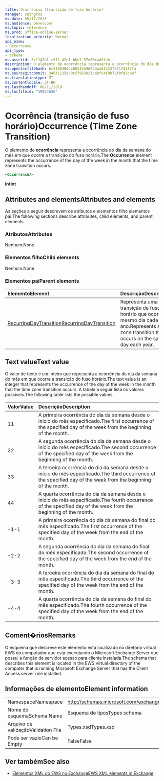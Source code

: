 ```yaml
---
title: Ocorrência (transição de fuso horário)
manager: sethgros
ms.date: 09/17/2015
ms.audience: Developer
ms.topic: reference
ms.prod: office-online-server
localization_priority: Normal
api_name:
- Occurrence
api_type:
- schema
ms.assetid: 5c1142b1-c51f-42e1-bbb2-57e00cad0fdb
description: O elemento de ocorrência representa a ocorrência do dia da semana do mês em que ocorre a transição do fuso horário.
ms.openlocfilehash: bc5160480cc6881bb9d724aa61323f5717d1f2fa
ms.sourcegitcommit: 34041125dc8c5f993b21cebfc4f8b72f0fd2cb6f
ms.translationtype: MT
ms.contentlocale: pt-BR
ms.lasthandoff: 06/11/2018
ms.locfileid: "19824636"
---
```

# <a name="occurrence-time-zone-transition"></a><span data-ttu-id="c28dd-103">Ocorrência (transição de fuso horário)</span><span class="sxs-lookup"><span data-stu-id="c28dd-103">Occurrence (Time Zone Transition)</span></span>

<span data-ttu-id="c28dd-104">O elemento de **ocorrência** representa a ocorrência do dia da semana do mês em que ocorre a transição do fuso horário.</span><span class="sxs-lookup"><span data-stu-id="c28dd-104">The **Occurrence** element represents the occurrence of the day of the week in the month that the time zone transition occurs.</span></span> 
  
```xml
<Occurrence/>
```

<span data-ttu-id="c28dd-105">**int**</span><span class="sxs-lookup"><span data-stu-id="c28dd-105">**int**</span></span>

## <a name="attributes-and-elements"></a><span data-ttu-id="c28dd-106">Attributes and elements</span><span class="sxs-lookup"><span data-stu-id="c28dd-106">Attributes and elements</span></span>

<span data-ttu-id="c28dd-107">As seções a seguir descrevem os atributos e elementos filho elementos pai.</span><span class="sxs-lookup"><span data-stu-id="c28dd-107">The following sections describe attributes, child elements, and parent elements.</span></span>
  
### <a name="attributes"></a><span data-ttu-id="c28dd-108">Atributos</span><span class="sxs-lookup"><span data-stu-id="c28dd-108">Attributes</span></span>

<span data-ttu-id="c28dd-109">Nenhum.</span><span class="sxs-lookup"><span data-stu-id="c28dd-109">None.</span></span>
  
### <a name="child-elements"></a><span data-ttu-id="c28dd-110">Elementos filho</span><span class="sxs-lookup"><span data-stu-id="c28dd-110">Child elements</span></span>

<span data-ttu-id="c28dd-111">Nenhum.</span><span class="sxs-lookup"><span data-stu-id="c28dd-111">None.</span></span>
  
### <a name="parent-elements"></a><span data-ttu-id="c28dd-112">Elementos pai</span><span class="sxs-lookup"><span data-stu-id="c28dd-112">Parent elements</span></span>

|<span data-ttu-id="c28dd-113">**Elemento**</span><span class="sxs-lookup"><span data-stu-id="c28dd-113">**Element**</span></span>|<span data-ttu-id="c28dd-114">**Descrição**</span><span class="sxs-lookup"><span data-stu-id="c28dd-114">**Description**</span></span>|
|:-----|:-----|
|[<span data-ttu-id="c28dd-115">RecurringDayTransition</span><span class="sxs-lookup"><span data-stu-id="c28dd-115">RecurringDayTransition</span></span>](recurringdaytransition.md) <br/> |<span data-ttu-id="c28dd-116">Representa uma transição de fuso horário que ocorre no mesmo dia cada ano.</span><span class="sxs-lookup"><span data-stu-id="c28dd-116">Represents a time zone transition that occurs on the same day each year.</span></span>  <br/> |
   
## <a name="text-value"></a><span data-ttu-id="c28dd-117">Text value</span><span class="sxs-lookup"><span data-stu-id="c28dd-117">Text value</span></span>

<span data-ttu-id="c28dd-118">O valor de texto é um inteiro que representa a ocorrência do dia da semana do mês em que ocorre a transição do fuso horário.</span><span class="sxs-lookup"><span data-stu-id="c28dd-118">The text value is an integer that represents the occurrence of the day of the week in the month that the time zone transition occurs.</span></span> <span data-ttu-id="c28dd-119">A tabela a seguir lista os valores possíveis.</span><span class="sxs-lookup"><span data-stu-id="c28dd-119">The following table lists the possible values.</span></span>
  
|<span data-ttu-id="c28dd-120">**Valor**</span><span class="sxs-lookup"><span data-stu-id="c28dd-120">**Value**</span></span>|<span data-ttu-id="c28dd-121">**Descrição**</span><span class="sxs-lookup"><span data-stu-id="c28dd-121">**Description**</span></span>|
|:-----|:-----|
|<span data-ttu-id="c28dd-122">1</span><span class="sxs-lookup"><span data-stu-id="c28dd-122">1</span></span>  <br/> |<span data-ttu-id="c28dd-123">A primeira ocorrência do dia da semana desde o início do mês especificado.</span><span class="sxs-lookup"><span data-stu-id="c28dd-123">The first occurrence of the specified day of the week from the beginning of the month.</span></span>  <br/> |
|<span data-ttu-id="c28dd-124">2</span><span class="sxs-lookup"><span data-stu-id="c28dd-124">2</span></span>  <br/> |<span data-ttu-id="c28dd-125">A segunda ocorrência do dia da semana desde o início do mês especificado.</span><span class="sxs-lookup"><span data-stu-id="c28dd-125">The second occurrence of the specified day of the week from the beginning of the month.</span></span>  <br/> |
|<span data-ttu-id="c28dd-126">3</span><span class="sxs-lookup"><span data-stu-id="c28dd-126">3</span></span>  <br/> |<span data-ttu-id="c28dd-127">A terceira ocorrência do dia da semana desde o início do mês especificado.</span><span class="sxs-lookup"><span data-stu-id="c28dd-127">The third occurrence of the specified day of the week from the beginning of the month.</span></span>  <br/> |
|<span data-ttu-id="c28dd-128">4</span><span class="sxs-lookup"><span data-stu-id="c28dd-128">4</span></span>  <br/> |<span data-ttu-id="c28dd-129">A quarta ocorrência do dia da semana desde o início do mês especificado.</span><span class="sxs-lookup"><span data-stu-id="c28dd-129">The fourth occurrence of the specified day of the week from the beginning of the month.</span></span>  <br/> |
|<span data-ttu-id="c28dd-130">-1</span><span class="sxs-lookup"><span data-stu-id="c28dd-130">-1</span></span>  <br/> |<span data-ttu-id="c28dd-131">A primeira ocorrência do dia da semana do final do mês especificado.</span><span class="sxs-lookup"><span data-stu-id="c28dd-131">The first occurrence of the specified day of the week from the end of the month.</span></span>  <br/> |
|<span data-ttu-id="c28dd-132">-2</span><span class="sxs-lookup"><span data-stu-id="c28dd-132">-2</span></span>  <br/> |<span data-ttu-id="c28dd-133">A segunda ocorrência do dia da semana do final do mês especificado.</span><span class="sxs-lookup"><span data-stu-id="c28dd-133">The second occurrence of the specified day of the week from the end of the month.</span></span>  <br/> |
|<span data-ttu-id="c28dd-134">-3</span><span class="sxs-lookup"><span data-stu-id="c28dd-134">-3</span></span>  <br/> |<span data-ttu-id="c28dd-135">A terceira ocorrência do dia da semana do final do mês especificado.</span><span class="sxs-lookup"><span data-stu-id="c28dd-135">The third occurrence of the specified day of the week from the end of the month.</span></span>  <br/> |
|<span data-ttu-id="c28dd-136">-4</span><span class="sxs-lookup"><span data-stu-id="c28dd-136">-4</span></span>  <br/> |<span data-ttu-id="c28dd-137">A quarta ocorrência do dia da semana do final do mês especificado.</span><span class="sxs-lookup"><span data-stu-id="c28dd-137">The fourth occurrence of the specified day of the week from the end of the month.</span></span>  <br/> |
   
## <a name="remarks"></a><span data-ttu-id="c28dd-138">Coment�rios</span><span class="sxs-lookup"><span data-stu-id="c28dd-138">Remarks</span></span>

<span data-ttu-id="c28dd-139">O esquema que descreve este elemento está localizado no diretório virtual EWS do computador que está executando o Microsoft Exchange Server que possui a função de servidor acesso para cliente instalada.</span><span class="sxs-lookup"><span data-stu-id="c28dd-139">The schema that describes this element is located in the EWS virtual directory of the computer that is running Microsoft Exchange Server that has the Client Access server role installed.</span></span>
  
## <a name="element-information"></a><span data-ttu-id="c28dd-140">Informações de elemento</span><span class="sxs-lookup"><span data-stu-id="c28dd-140">Element information</span></span>

|||
|:-----|:-----|
|<span data-ttu-id="c28dd-141">Namespace</span><span class="sxs-lookup"><span data-stu-id="c28dd-141">Namespace</span></span>  <br/> |http://schemas.microsoft.com/exchange/services/2006/types  <br/> |
|<span data-ttu-id="c28dd-142">Nome do esquema</span><span class="sxs-lookup"><span data-stu-id="c28dd-142">Schema Name</span></span>  <br/> |<span data-ttu-id="c28dd-143">Esquema de tipos</span><span class="sxs-lookup"><span data-stu-id="c28dd-143">Types schema</span></span>  <br/> |
|<span data-ttu-id="c28dd-144">Arquivo de validação</span><span class="sxs-lookup"><span data-stu-id="c28dd-144">Validation File</span></span>  <br/> |<span data-ttu-id="c28dd-145">Types.xsd</span><span class="sxs-lookup"><span data-stu-id="c28dd-145">Types.xsd</span></span>  <br/> |
|<span data-ttu-id="c28dd-146">Pode ser vazio</span><span class="sxs-lookup"><span data-stu-id="c28dd-146">Can be Empty</span></span>  <br/> |<span data-ttu-id="c28dd-147">False</span><span class="sxs-lookup"><span data-stu-id="c28dd-147">False</span></span>  <br/> |
   
## <a name="see-also"></a><span data-ttu-id="c28dd-148">Ver também</span><span class="sxs-lookup"><span data-stu-id="c28dd-148">See also</span></span>

- [<span data-ttu-id="c28dd-149">Elementos XML do EWS no Exchange</span><span class="sxs-lookup"><span data-stu-id="c28dd-149">EWS XML elements in Exchange</span></span>](ews-xml-elements-in-exchange.md)

